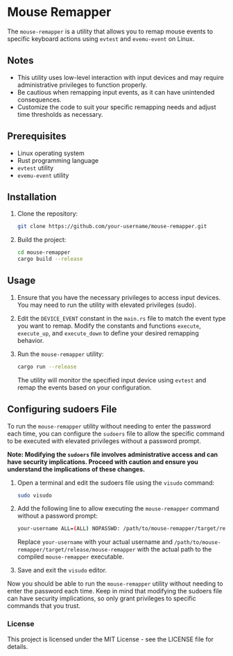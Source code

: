# Mouse Remapper

The `mouse-remapper` is a utility that allows you to remap mouse events to specific keyboard actions using `evtest` and `evemu-event` on Linux.

## Notes

- This utility uses low-level interaction with input devices and may require administrative privileges to function properly.
- Be cautious when remapping input events, as it can have unintended consequences.
- Customize the code to suit your specific remapping needs and adjust time thresholds as necessary.

## Prerequisites

- Linux operating system
- Rust programming language
- `evtest` utility
- `evemu-event` utility

## Installation

1. Clone the repository:

   ```sh
   git clone https://github.com/your-username/mouse-remapper.git
   ```

2. Build the project:

   ```sh
   cd mouse-remapper
   cargo build --release
   ```

## Usage

1. Ensure that you have the necessary privileges to access input devices. You may need to run the utility with elevated privileges (sudo).

2. Edit the `DEVICE_EVENT` constant in the `main.rs` file to match the event type you want to remap. Modify the constants and functions `execute`, `execute_up`, and `execute_down` to define your desired remapping behavior.

3. Run the `mouse-remapper` utility:

   ```sh
   cargo run --release
   ```

   The utility will monitor the specified input device using `evtest` and remap the events based on your configuration.


## Configuring sudoers File

To run the `mouse-remapper` utility without needing to enter the password each time, you can configure the `sudoers` file to allow the specific command to be executed with elevated privileges without a password prompt.

**Note: Modifying the `sudoers` file involves administrative access and can have security implications. Proceed with caution and ensure you understand the implications of these changes.**

1. Open a terminal and edit the sudoers file using the `visudo` command:

   ```sh
   sudo visudo
   ```

2. Add the following line to allow executing the `mouse-remapper` command without a password prompt:

   ```sh
   your-username ALL=(ALL) NOPASSWD: /path/to/mouse-remapper/target/release/mouse-remapper
   ```

   Replace `your-username` with your actual username and `/path/to/mouse-remapper/target/release/mouse-remapper` with the actual path to the compiled `mouse-remapper` executable.

3. Save and exit the `visudo` editor.

Now you should be able to run the `mouse-remapper` utility without needing to enter the password each time. Keep in mind that modifying the sudoers file can have security implications, so only grant privileges to specific commands that you trust.

### License

This project is licensed under the MIT License - see the LICENSE file for details.